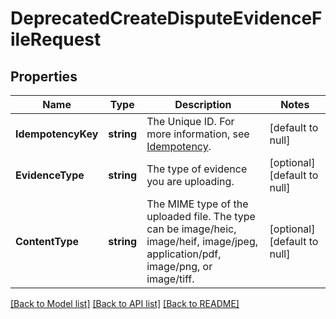 # DeprecatedCreateDisputeEvidenceFileRequest

## Properties
Name | Type | Description | Notes
------------ | ------------- | ------------- | -------------
**IdempotencyKey** | **string** | The Unique ID. For more information, see [Idempotency](https://developer.squareup.com/docs/working-with-apis/idempotency). | [default to null]
**EvidenceType** | **string** | The type of evidence you are uploading. | [optional] [default to null]
**ContentType** | **string** | The MIME type of the uploaded file. The type can be image/heic, image/heif, image/jpeg, application/pdf, image/png, or image/tiff. | [optional] [default to null]

[[Back to Model list]](../README.md#documentation-for-models) [[Back to API list]](../README.md#documentation-for-api-endpoints) [[Back to README]](../README.md)

